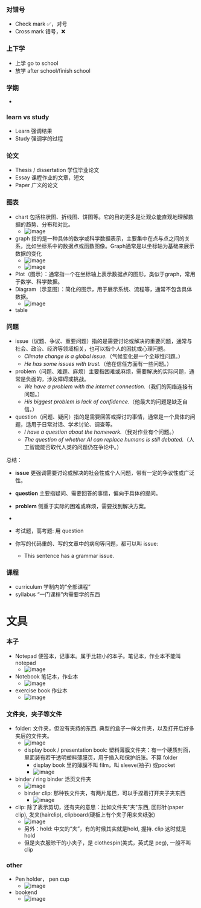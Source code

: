 ### 对错号
- Check mark ✅，对号
- Cross mark 错号，❌

### 上下学
- 上学 go to school
- 放学 after school/finish school 

### 学期
- 

### learn vs study
- Learn 强调结果
- Study 强调学的过程

### 论文
- Thesis / dissertation 学位毕业论文
- Essay 课程作业的文章，短文
- Paper 广义的论文

### 图表
- chart 包括柱状图、折线图、饼图等。它的目的更多是让观众能直观地理解数据的趋势、分布和对比。
  - ![image](https://github.com/user-attachments/assets/515f5581-2263-48d2-a13e-75d282fa2201)
- graph 指的是一种具体的数学或科学数据表示，主要集中在点与点之间的关系，比如坐标系中的数据点或函数图像。Graph通常是以坐标轴为基础来展示数据的变化
  - ![image](https://github.com/user-attachments/assets/f65492e9-72ef-4e0d-95b0-5e840093504b)
  - ![image](https://github.com/user-attachments/assets/569ded73-bfec-41ab-bb19-419a44e815f5)
- Plot（图示）：通常指一个在坐标轴上表示数据点的图形，类似于graph，常用于数学、科学数据。
- Diagram（示意图）：简化的图示，用于展示系统、流程等，通常不包含具体数据。
  - ![image](https://github.com/user-attachments/assets/0e02edfc-dc00-4b40-9838-0ee5ed2370bd)
- table

### 问题
- issue（议题、争议、重要问题）指的是需要讨论或解决的重要问题，通常与社会、政治、经济等领域相关，也可以指个人的困扰或心理问题。  
  - *Climate change is a global issue.*（气候变化是一个全球性问题。）  
  - *He has some issues with trust.*（他在信任方面有一些问题。）
- problem（问题、难题、麻烦）主要指困难或麻烦，需要解决的实际问题，通常是负面的，涉及障碍或挑战。  
  - *We have a problem with the internet connection.*（我们的网络连接有问题。）  
  - *His biggest problem is lack of confidence.*（他最大的问题是缺乏自信。）
- question（问题、疑问）指的是需要回答或探讨的事情，通常是一个具体的问题，适用于日常对话、学术讨论、调查等。  
  - *I have a question about the homework.*（我对作业有个问题。）  
  - *The question of whether AI can replace humans is still debated.*（人工智能能否取代人类的问题仍在争论中。）

总结：
- **issue** 更强调需要讨论或解决的社会性或个人问题，带有一定的争议性或广泛性。  
- **question** 主要指疑问、需要回答的事情，偏向于具体的提问。  
- **problem** 侧重于实际的困难或麻烦，需要找到解决方案。

-
- 考试题，高考题: 用 question
- 你写的代码重的、写的文章中的病句等问题，都可以叫 issue:
  - This sentence has a grammar issue.

### 课程
- curriculum 学制内的“全部课程”
- syllabus “一门课程”内需要学的东西

# 文具

### 本子
- Notepad 便签本，记事本。属于比较小的本子。笔记本，作业本不能叫notepad
  - ![image](https://github.com/user-attachments/assets/2b065691-6c2c-41a0-b911-f1503c835b9f)
- Notebook 笔记本，作业本
  - ![image](https://github.com/user-attachments/assets/8966d240-e85a-49eb-b70e-60783e1fbdb2)
- exercise book 作业本
  - ![image](https://github.com/user-attachments/assets/60a6457b-25bb-4551-b141-df37365d6fe5)

### 文件夹，夹子等文件
- folder: 文件夹，但没有夹持的东西. 典型的盒子一样文件夹，以及打开后好多夹层的文件夹。
  - ![image](https://github.com/user-attachments/assets/653c4809-0280-47f2-a931-c0e5870fab31)
  - display book / presentation book: 塑料薄膜文件夹：有一个硬质封面，里面装有若干透明塑料薄膜页，用于插入和保护纸张。不算 folder
    - display book 里的薄膜不叫 film，叫 sleeve(袖子) 或pocket
    - ![image](https://github.com/user-attachments/assets/284a356c-8282-40cc-81de-092960a3bc40)
- binder / ring binder 活页文件夹
  - ![image](https://github.com/user-attachments/assets/5912231e-66bd-4911-8fc1-8ffcb4fd02a4)
  - binder clip: 那种铁文件夹，有两片尾巴，可以手捏着打开夹子夹东西
    - ![image](https://github.com/user-attachments/assets/3a423ca3-fdb3-4654-88ab-ede7644de17c)
- clip: 除了表示剪切，还有夹的意思：比如文件夹"夹"东西, 回形针(paper clip), 发夹(hairclip), clipboard(硬板上有个夹子用来夹纸张)
  - ![image](https://github.com/user-attachments/assets/00dfcc10-bf80-4338-b50b-4fb4e14340e3)
  - 另外：hold: 中文的“夹”，有的时候其实就是hold, 握持. clip 这时就是hold
  - 但是夹衣服晾干的小夹子，是 clothespin(美式，英式是 peg), 一般不叫 clip

### other
- Pen holder， pen cup
  - ![image](https://github.com/user-attachments/assets/269df70f-315b-4415-8080-f481d4999f28)
- bookend
  - ![image](https://github.com/user-attachments/assets/9d9e907b-4021-487e-abc4-8530a9152e52)

